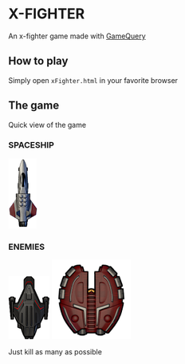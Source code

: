 # X-FIGHTER
An x-fighter game made with [GameQuery](https://github.com/onaluf/gameQuery)

## How to play 

Simply open `xFighter.html` in your favorite browser

## The game 

Quick view of the game

### SPACESHIP
![SPACESHIP](assets/img/fighter/smallfighter2.png)

### ENEMIES
![ENEMIES1](assets/img/fighter/ennemy1.png)
![ENEMIES2](assets/img/fighter/ennemy2.png)

Just kill as many as possible